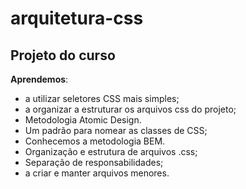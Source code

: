 # arquitetura-css

## Projeto do curso

**Aprendemos**:
- a utilizar seletores CSS mais simples;
- a organizar a estruturar os arquivos css do projeto;
- Metodologia Atomic Design.
- Um padrão para nomear as classes de CSS;
- Conhecemos a metodologia BEM.
- Organização e estrutura de arquivos .css;
- Separação de responsabilidades;
- a criar e manter arquivos menores.
